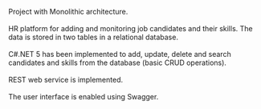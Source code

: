Project with Мonolithic architecture.
</br>
</br>
HR platform for adding and monitoring job candidates and their skills. The data is stored in two tables in a relational database.
</br>
</br>
C#.NET 5 has been implemented to add, update, delete and search candidates and skills from the database (basic CRUD operations).
<br/>
<br/>
REST web service is implemented. 
<br/>
<br/>
The user interface is enabled using Swagger.

